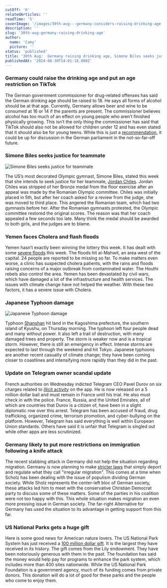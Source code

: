 ```yaml
---
cutOff: '6'
relatedArticles: ''
readTime: '5'
coverImage: '/images/30th-aug---germany-considers-raising-drinking-age--simone-biles-seeks-justice--yemen-faces-floos-a-g2Mz.webp'
description: ''
slug: '30th-aug-germany-raising-drinking-age'
author:
  name: 'Camy'
  picture: ''
status: 'published'
title: '30th Aug:  Germany raising drinking age, Simone Biles seeks justice'
publishedAt: '2024-08-30T14:01:18.000Z'
---
```


### Germany could raise the drinking age and put an age restriction on TikTok

The German government commissioner for drug-related offenses has said the German drinking age should be raised to 18. He says all forms of alcohol should be at that age. Currently, Germany allows beer and wine to be consumed at 16 or 14 if the parents are present.  The commissioner believes alcohol has too much of an effect on young people who aren’t finished physically growing. This isn’t the only thing the commissioner has said that TikTok should also not be allowed for children under 12 and has even stated that it should also be for young teens. While this is just a [recommendation](https://www.dw.com/en/raise-ages-for-drinking-tiktok-german-drug-official-says/a-70068422#:~:text=The%20user%20conditions%20for%20TikTok,when%20a%20parent%20is%20present.), it could be up for discussion in the German parliament in the not-so-far-off future.

### Simone Biles seeks justice for teammate

![Simone Biles seeks justice for teammate](/images/30th-aug---germany-considers-raising-drinking-age--simone-biles-seeks-justice--yemen-faces-floos-a-UxND.webp)

The US’s most decorated Olympic gymnast, Simone Biles, stated this week that she intends to seek justice for her teammate, [Jordan Chiles](https://people.com/simone-biles-wants-justice-jordan-chiles-olympic-bronze-medal-dispute-exclusive-8700829). Jordan Chiles was stripped of her Bronze medal from the floor exercise after an appeal was made by the Romanian Olympic committee. Chiles was initially placed in 5th, but after her coach asked for a review from the judge, she was moved to third place. This angered the Romanian team, which had two gymnasts before her.  After the Romanian gymnasts protested, the Olympic committee restored the original scores. The reason was that her coach appealed a few seconds too late. Many think the medal should be awarded to both girls, and the judges are to blame. 

### Yemen faces Cholera and flash floods

Yemen hasn’t exactly been winning the lottery this week. It has dealt with some [severe floods](https://www.aljazeera.com/news/2024/8/28/dozens-missing-in-yemen-floods-risk-of-cholera-outbreak-rises) this week.  The floods hit al-Mahwit, an area west of the capital. 24 people are reported to be missing so far. To make matters even worse, a clinic has suspected cholera patients, with the rains and floods raising concerns of a major outbreak from contaminated water. The Houthi rebels also control the area. Yemen has been devastated by civil wars, which have damaged a lot of the infrastructure and health services. The issues with climate change have not helped the weather. With these two factors, it has a severe issue with Cholera. 

### Japanese Typhoon damage

![Japanese Typhoon damage](/images/30th-aug---germany-considers-raising-drinking-age--simone-biles-seeks-justice--yemen-faces-floos-b-M5Nz.webp)

Typhoon [Shanshan](https://www.bbc.com/news/articles/ckg2vk1z2ggo) hit land in the Kagoshima prefecture, the southern island of Kyushu, on Thursday morning. The typhoon left four people dead and many without power. It also left a trail of destruction, with many damaged trees and property. The storm is weaker now and is a tropical storm. However, there is still an emergency in effect. Intense storms are expected to last through the weekend and hit Tokyo. Japanese typhoons are another recent casualty of climate change; they have been coming closer to coastlines and intensifying more rapidly than they did in the past.

### Update on Telegram owner scandal update

French authorities on Wednesday indicted Telegram CEO Pavel Durov on six charges related to [illicit activity](https://www.politico.eu/article/france-charges-telegram-ceo-pavel-durov-released-bail/) on the app. He is now released on a 5 million dollar bail and must remain in France until his trial. He also must check in with the police. France, Russia, and the United Emirates, all of which are countries that Durov is a citizen of, have been in a slight diplomatic row over this arrest. Telegram has been accused of fraud, drug trafficking, organized crime, terrorism promotion, and cyber-bullying on the platform. However, Telegram has said everything is well within European Union standards. Others have said it is unfair that Telegram is singled out while other apps are less scrutinized.

### Germany likely to put more restrictions on immigration following a knife attack

The recent stabbing attack in Germany did not help the situation regarding migration. Germany is now planning to make [stricter laws](https://www.dw.com/en/germany-to-revise-asylum-policies-after-solingen-knife-attack/a-70074406) that simply deport and regulate what they call "irregular migration". This comes at a time when Scholz has been dealing with the issue of populism dividing German society. While Sholz represents the center-left bloc of German society, these attacks led him to meet with the conservative Christian Democrat party to discuss some of these matters. Some of the parties in his coalition were not too happy with this. This whole situation makes migration an even more pressing issue in German society. The far-right Alternative for Germany has used the situation to its advantage in getting support from this far.

### US National Parks gets a huge gift 

Here is some good news for American nature lovers. The US National Park System has just received a [100 million dollar gift](https://www.npr.org/2024/08/26/nx-s1-5089844/national-park-system-100-million-dollar-grant). It is the largest they have received in its history. The gift comes from ​​the Lily endowment. They have been notoriously generous with them in the past. The foundation has said the money would help pay for programs to enhance the park system, which includes more than 400 sites nationwide. While the US National Park Foundation is a government agency, much of its funding comes from private donors. This donation will do a lot of good for these parks and the people who come to enjoy them.